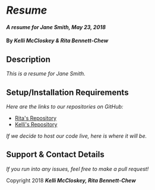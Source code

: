 # _Resume_

#### _A resume for Jane Smith, May 23, 2018_

#### By _**Kelli McCloskey & Rita Bennett-Chew**_

## Description

_This is a resume for Jane Smith._

## Setup/Installation Requirements

_Here are the links to our repositories on GitHub:_
* [Rita's Repository](https://github.com/ritabc/resume)
* [Kelli's Repository](https://github.com/kellibrooke/resume)

_If we decide to host our code live, here is where it will be._
<!-- * [Rita's Live Link](http://ritabc.github.io/resume)
* [Kelli's Live Link](http://kellibrooke.github.io/resume) -->

## Support & Contact Details

_If you run into any issues, feel free to make a pull request!_

Copyright <c> 2018 **_Kelli McCloskey, Rita Bennett-Chew_**
